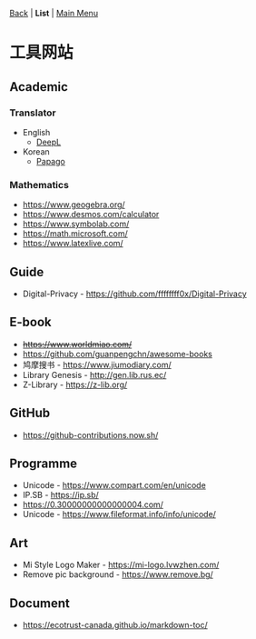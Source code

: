 [Back](../README.md) | **List** | [Main Menu](../README.md)

# 工具网站

##  Academic

### Translator

- English
  - [DeepL](https://deepl.com)
- Korean
  - [Papago](https://papago.naver.com/)

### Mathematics

- <https://www.geogebra.org/>
- <https://www.desmos.com/calculator>
- <https://www.symbolab.com/>
- <https://math.microsoft.com/>
- <https://www.latexlive.com/>

## Guide

- Digital-Privacy - <https://github.com/ffffffff0x/Digital-Privacy>

## E-book

- ~~<https://www.worldmiao.com/>~~
- <https://github.com/guanpengchn/awesome-books>
- 鸠摩搜书 - <https://www.jiumodiary.com/>
- Library Genesis - <http://gen.lib.rus.ec/>
- Z-Library - <https://z-lib.org/>

## GitHub

- <https://github-contributions.now.sh/>

## Programme

- Unicode - <https://www.compart.com/en/unicode>
- IP.SB - <https://ip.sb/>
- <https://0.30000000000000004.com/>
- Unicode - <https://www.fileformat.info/info/unicode/>

## Art

- Mi Style Logo Maker - <https://mi-logo.lvwzhen.com/>
- Remove pic background - <https://www.remove.bg/>

## Document

- <https://ecotrust-canada.github.io/markdown-toc/>
